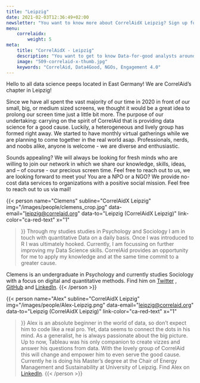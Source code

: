 ```yaml
---
title: "Leipzig"
date: 2021-02-03T12:36:49+02:00
newsletter: "You want to know more about CorrelAidX Leipzig? Sign up for our Newsletter!"
menu: 
    correlaidx:
        weight: 5
meta:
    title: "CorrelAidX - Leipzig"
    description: "You want to get to know Data-for-good analysts around you and use data for social good? In this case, you are interested in CorrelAidX!"
    image: "509-correlaid-x-thumb.jpg"
    keywords: "CorrelAid, Data4Good, NGOs, Engagement 4.0"
---
```


Hello to all data science peeps located in East Germany! We are CorrelAid’s chapter in Leipzig!

Since we have all spent the vast majority of our time in 2020 in front of our small, big, or medium sized screens, we thought it would be a great idea to prolong our screen time just a little bit more. The purpose of our undertaking: carrying on the spirit of CorrelAid that is providing data science for a good cause.
Luckily, a heterogeneous and lively group has formed right away. We started to have monthly virtual gatherings while we are planning to come together in the real world asap. Professionals, nerds, and noobs alike, anyone is welcome - we are diverse and enthusiastic.

Sounds appealing? We will always be looking for fresh minds who are willing to join our network in which we share our knowledge, skills, ideas, and – of course - our precious screen time. Feel free to reach out to us, we are looking forward to meet you!
You are a NPO or a NGO? We provide no-cost data services to organizations with a positive social mission. Feel free to reach out to us via mail!



{{< person 
    name="Clemens"
    subline="CorrelAidX Leipzig"
    img="/images/people/clemens_crop.jpg"
    data-email="leipzig@correlaid.org"
    data-to="Leipzig (CorrelAidX Leipzig)"
    link-color="ca-red-text"
    x="1"
>}}
Through my studies studies in Psychology and Sociology I am in touch with quantitative Data on a daily basis. Once I was introduced to R I was ultimately hooked. Currently, I am focussing on further improving my Data Science skills. CorrelAid provides an opportunity for me to apply my knowledge and at the same time commit to a greater cause.

Clemens is an undergraduate in Psychology and currently studies Sociology with a focus on digital and quantitative methods. Find him on <a href="https://twitter.com/baldsoon_">Twitter</a> , <a href="https://github.com/baldzuhnc">GitHub</a> and <a href="http://www.linkedin.com/in/clemens-friedrich-baldzuhn">LinkedIn</a>.
{{< /person >}}

{{< person 
    name="Alex"
    subline="CorrelAidX Leipzig"
    img="/images/people/Alex-Leipzig.png"
    data-email="leipzig@correlaid.org"
    data-to="Leipzig (CorrelAidX Leipzig)"
    link-color="ca-red-text"
    x="1"
>}}
Alex is an absolute beginner in the world of data, so don’t expect him to code like a real pro. Yet, data seems to connect the dots in his mind. As a generalist, he is always passionate about the big picture. Up to now, Tableau was his only companion to create vizzes and answer his questions from data. With the lovely group of CorrelAid this will change and empower him to even serve the good cause. Currently he is doing his Master’s degree at the Chair of Energy Management and Sustainability at University of Leipzig. Find Alex on <a href="https://www.linkedin.com/in/schulzalexander96/">LinkedIn</a>.
{{< /person >}}